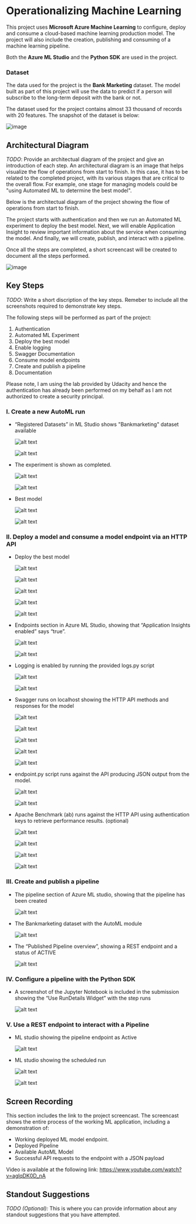 # Operationalizing Machine Learning

This project uses **Microsoft Azure Machine Learning** to configure, deploy and consume a cloud-based machine learning production model.
The project will also include the creation, publishing and consuming of a machine learning pipeline.

Both the **Azure ML Studio** and the **Python SDK** are used in the project. 

### Dataset

The data used for the project is the **Bank Marketing** dataset. 
The model built as part of this project will use the data to predict if a person will subscribe to the long-term deposit with the bank or not.

The dataset used for the project contains almost 33 thousand of records with 20 features.
The snapshot of the dataset is below: 

![image](https://user-images.githubusercontent.com/60096624/109403410-5a5a9900-7955-11eb-9812-c3806b9a8ffe.png)

## **Architectural Diagram**
*TODO*: Provide an architectual diagram of the project and give an introduction of each step. An architectural diagram is an image that helps visualize the flow of operations from start to finish. In this case, it has to be related to the completed project, with its various stages that are critical to the overall flow. For example, one stage for managing models could be "using Automated ML to determine the best model". 

Below is the architectual diagram of the project showing the flow of operations from start to finish.

The project starts with authentication and then we run an Automated ML experiment to deploy the best model.
Next, we will enable Application Insight to review important information about the service when consuming the model.
And finally, we will create, publish, and interact with a pipeline. 

Once all the steps are completed, a short screencast will be created to document all the steps performed.

![image](https://user-images.githubusercontent.com/60096624/112736915-53bc4300-8f4e-11eb-8637-06e2bb16b920.png)

## **Key Steps**
*TODO*: Write a short discription of the key steps. Remeber to include all the screenshots required to demonstrate key steps. 

The following steps will be performed as part of the project:

1.  Authentication
2.  Automated ML Experiment
3.  Deploy the best model
4.  Enable logging
5.  Swagger Documentation
6.  Consume model endpoints
7.  Create and publish a pipeline
8.  Documentation

Please note, I am using the lab provided by Udacity and hence the authentication has already been performed on my behalf as I am not authorized to create a security principal.

### **I. Create a new AutoML run**

- “Registered Datasets” in ML Studio shows "Bankmarketing" dataset available

    ![alt text](screenshots/2.1_Bankmarketing_dataset_available_1.png)

    ![alt text](screenshots/2.1_Bankmarketing_dataset_available_2.png)


- The experiment is shown as completed.

    ![alt text](screenshots/2.2_Experiment_completed_1.png)
    
    ![alt text](screenshots/2.2_Experiment_completed_2.png)
    
- Best model
    
    ![alt text](screenshots/2.3_Best_model_1.png)
    
    ![alt text](screenshots/2.3_Best_model_2.png)
    



### **II. Deploy a model and consume a model endpoint via an HTTP API**

- Deploy the best model

    ![alt text](screenshots/3.1_Best_model_deployment_1.png)
    
    ![alt text](screenshots/3.1_Best_model_deployment_2.png)
    
    ![alt text](screenshots/3.1_Best_model_deployment_3.png)
    
    ![alt text](screenshots/3.1_Best_model_deployment_4.png)
    
    ![alt text](screenshots/3.1_Best_model_deployment_5.png)

- Endpoints section in Azure ML Studio, showing that “Application Insights enabled” says “true”.

    ![alt text](screenshots/4.1_Endpoint_Application_Insights_enabled_1.png)
    
    ![alt text](screenshots/4.1_Endpoint_Application_Insights_enabled_2.png)

- Logging is enabled by running the provided logs.py script

    ![alt text](screenshots/4.2_Script_run_logs.py_1.png)
    
    ![alt text](screenshots/4.2_Script_run_logs.py_2.png)

- Swagger runs on localhost showing the HTTP API methods and responses for the model

    ![alt text](screenshots/5.1_Script_run_swagger.sh.png)
    
    ![alt text](screenshots/5.1_swagger_localhost_1.png)
    
    ![alt text](screenshots/5.1_swagger_localhost_2.png)
    
    ![alt text](screenshots/5.1_swagger_localhost_3.png)
    
    ![alt text](screenshots/5.1_swagger_localhost_4.png)

- endpoint.py script runs against the API producing JSON output from the model.

    ![alt text](screenshots/6.1_Script_edit_endpoint.py.png)
    
    ![alt text](screenshots/6.1_Script_run_endpoint.py.png)

- Apache Benchmark (ab) runs against the HTTP API using authentication keys to retrieve performance results. (optional)

    ![alt text](screenshots/6.2_Apache_Benchmark_ab_available.png)
    
    ![alt text](screenshots/6.2_Script_edit_benchmark.sh.png)
    
    ![alt text](screenshots/6.2_Script_run_benchmark.sh_1.png)
    
    ![alt text](screenshots/6.2_Script_run_benchmark.sh_2.png)

### **III. Create and publish a pipeline**

- The pipeline section of Azure ML studio, showing that the pipeline has been created

    ![alt text](screenshots/7.1_Azure_ML_Studio_Pipeline_created.png)
    
- The Bankmarketing dataset with the AutoML module

    ![alt text](screenshots/7.3_Bankmarketing_dataset_with_AutoML_module.png)

- The “Published Pipeline overview”, showing a REST endpoint and a status of ACTIVE

    ![alt text](screenshots/7.4_Published_Pipeline_overview_REST_endpoint_ACTIVE.png)

### **IV. Configure a pipeline with the Python SDK**

- A screenshot of the Jupyter Notebook is included in the submission showing the “Use RunDetails Widget” with the step runs

    ![alt text](screenshots/7.5_Jupyter_Notebook_RunDetails_Widget.png)

### **V. Use a REST endpoint to interact with a Pipeline**

- ML studio showing the pipeline endpoint as Active

    ![alt text](screenshots/7.2_Azure_ML_Studio_Pipeline_Endpoint_Active.png)

- ML studio showing the scheduled run

    ![alt text](screenshots/7.6_Jupyter_Notebook_Submitted_pipeline_run.png)
    
    ![alt text](screenshots/7.6_Azure_ML_Studio_Pipeline_run_overview.png)


## **Screen Recording**

This section includes the link to the project screencast. 
The screencast shows the entire process of the working ML application, including a demonstration of:

- Working deployed ML model endpoint.
- Deployed Pipeline
- Available AutoML Model
- Successful API requests to the endpoint with a JSON payload

Video is available at the following link:  https://www.youtube.com/watch?v=aglqDK0D_nA

## **Standout Suggestions**
*TODO (Optional):* This is where you can provide information about any standout suggestions that you have attempted.


